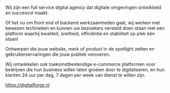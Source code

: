 Wij zijn een full service digital agency dat digitale omgevingen ontwikkeld en succesvol maakt.
 
Of het nu om front end of backend werkzaamheden gaat, wij werken met bewezen technieken en kunnen uw bezoekers versteld doen staan met een platform waarbij kwaliteit, snelheid, efficiëntie en stabiliteit op plek één staan!

Ontwerpen die jouw website, merk of product in de spotlight zetten en gebruikerservaringen die jouw publiek veroveren.

Wij ontwikkelen ook toekomstbestendige e-commerce platformen voor bedrijven die hun business willen laten groeien door te digitaliseren, en hun klanten 24 uur per dag, 7 dagen per week van dienst te willen zijn.

https://digitalforge.nl
